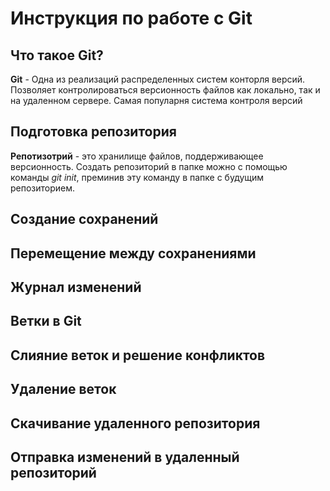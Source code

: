 # Инструкция по работе с Git

## Что такое Git?
**Git** - Одна из реализаций распределенных систем конторля версий. Позволяет контролироваться версионность файлов как локально, так и на удаленном сервере. Самая популарня система контроля версий

## Подготовка репозитория
**Репотизотрий** - это хранилище файлов, поддерживающее версионность. Создать репозиторий в папке можно с помощью команды *git init*, преминив эту команду в папке с будущим репозиторием.

## Создание сохранений 

## Перемещение между сохранениями 

## Журнал изменений

## Ветки в Git

## Слияние веток и решение конфликтов

## Удаление веток

## Cкачивание удаленного репозитория

## Отправка изменений в удаленный репозиторий
